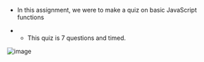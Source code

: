 * In this assignment, we were to make a quiz on basic JavaScript functions

* * This quiz is 7 questions and timed.



![image](https://user-images.githubusercontent.com/84144642/125560148-c29b6721-a561-49fd-ab75-a5502c47e0ee.png)